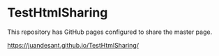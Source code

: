 # TestHtmlSharing

This repository has GitHub pages configured to share the master page.

https://juandesant.github.io/TestHtmlSharing/
